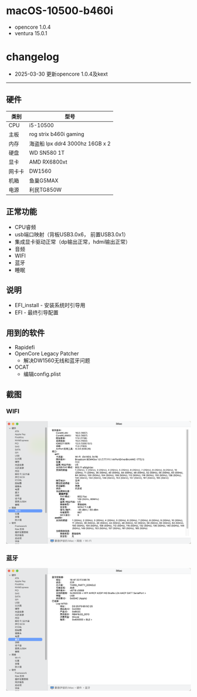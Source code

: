# macOS-10500-b460i
- opencore 1.0.4
- ventura 15.0.1

# changelog
- 2025-03-30 更新opencore 1.0.4及kext

---
## 硬件
| 类别   | 型号                            |
| ------ | ------------------------------- |
| CPU    | i5-10500                        |
| 主板   | rog strix b460i gaming          |
| 内存   | 海盗船 lpx ddr4 3000hz 16GB x 2 |
| 硬盘   | WD SN580 1T                     |
| 显卡   | AMD RX6800xt                    |
| 网卡卡 | DW1560                          |
| 机箱   | 鱼巢G5MAX                       |
| 电源   | 利民TG850W                      |

## 正常功能
- CPU睿频
- usb端口映射（背板USB3.0x6， 前置USB3.0x1）
- 集成显卡驱动正常（dp输出正常，hdmi输出正常）
- 音频
- WIFI
- 蓝牙
- 睡眠

## 说明
- EFI_install - 安装系统时引导用
- EFI - 最终引导配置

## 用到的软件
- Rapidefi
- OpenCore Legacy Patcher
  - 解决DW1560无线和蓝牙问题
- OCAT
  - 编辑config.plist

## 截图
### WIFI
![wifi](image/WechatIMG4.jpg)
### 蓝牙
![bt](image/WechatIMG3.jpg)

